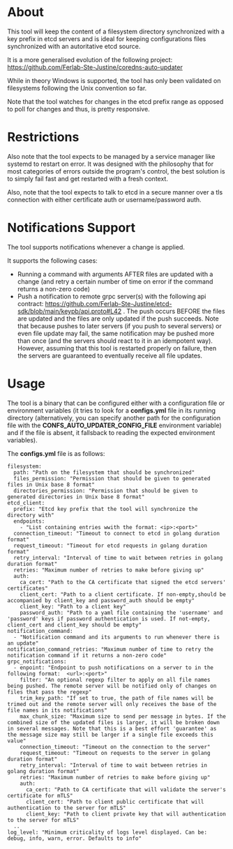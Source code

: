 # About

This tool will keep the content of a filesystem directory synchronized with a key prefix in etcd servers and is ideal for keeping configurations files synchronized with an autoritative etcd source.

It is a more generalised evolution of the following project: https://github.com/Ferlab-Ste-Justine/coredns-auto-updater

While in theory Windows is supported, the tool has only been validated on filesystems following the Unix convention so far.

Note that the tool watches for changes in the etcd prefix range as opposed to poll for changes and thus, is pretty responsive.

# Restrictions

Also note that the tool expects to be managed by a service manager like systemd to restart on error. It was designed with the philosophy that for most categories of errors outside the program's control, the best solution is to simply fail fast and get restarted with a fresh context.

Also, note that the tool expects to talk to etcd in a secure manner over a tls connection with either certificate auth or username/password auth.

# Notifications Support

The tool supports notifications whenever a change is applied.

It supports the following cases:
- Running a command with arguments AFTER files are updated with a change (and retry a certain number of time on error if the command returns a non-zero code)
- Push a notification to remote grpc server(s) with the following api contract: https://github.com/Ferlab-Ste-Justine/etcd-sdk/blob/main/keypb/api.proto#L42 . The push occurs BEFORE the files are updated and the files are only updated if the push succeeds. Note that because pushes to later servers (if you push to several servers) or even file update may fail, the same notification may be pushed more than once (and the servers should react to it in an idempotent way). However, assuming that this tool is restarted properly on failure, then the servers are guaranteed to eventually receive all file updates.

# Usage

The tool is a binary that can be configured either with a configuration file or environment variables (it tries to look for a **configs.yml** file in its running directory (alternatively, you can specify another path for the configuration file with the **CONFS_AUTO_UPDATER_CONFIG_FILE** environment variable) and if the file is absent, it fallsback to reading the expected environment variables).

The **configs.yml** file is as follows:

```
filesystem:
  path: "Path on the filesystem that should be synchronized"
  files_permission: "Permission that should be given to generated files in Unix base 8 format"
  directories_permission: "Permission that should be given to generated directories in Unix base 8 format"
etcd_client:
  prefix: "Etcd key prefix that the tool will synchronize the directory with"
  endpoints:
    - "List containing entries wwith the format: <ip>:<port>"
  connection_timeout: "Timeout to connect to etcd in golang duration format"
  request_timeout: "Timeout for etcd requests in golang duration format"
  retry_interval: "Interval of time to wait between retries in golang duration format"
  retries: "Maximum number of retries to make before giving up"
  auth:
    ca_cert: "Path to the CA certificate that signed the etcd servers' certificates"
    client_cert: "Path to a client certificate. If non-empty,should be accompanied by client_key and password_auth should be empty"
    client_key: "Path to a client key"
    password_auth: "Path to a yaml file containing the 'username' and 'password' keys if password authentication is used. If not-empty, client_cert and client_key should be empty"
notification_command:
  - "Notification command and its arguments to run whenever there is an update"
notification_command_retries: "Maximum number of time to retry the notification command if it returns a non-zero code"
grpc_notifications:
  - enpoint: "Endpoint to push notifications on a server to in the following format:  <url>:<port>"
    filter: "An optional regexp filter to apply on all file names being pushed. The remote server will be notified only of changes on files that pass the regexp"
    trim_key_path: "If set to true, the path of file names will be trimed out and the remote server will only receives the base of the file names in its notifications"
    max_chunk_size: "Maximum size to send per message in bytes. If the combined size of the updated files is larger, it will be broken down in several messages. Note that this is a best effort 'guarantee' as the message size may still be larger if a single file exceeds this value"
    connection_timeout: "Timeout on the connection to the server"
    request_timeout: "Timeout on requests to the server in golang duration format"
    retry_interval: "Interval of time to wait between retries in golang duration format"
    retries: "Maximum number of retries to make before giving up"
    auth:
      ca_cert: "Path to CA certificate that will validate the server's certificate for mTLS"
      client_cert: "Path to client public certificate that will authentication to the server for mTLS"
      client_key: "Path to client private key that will authentication to the server for mTLS"
  ..
log_level: "Minimum criticality of logs level displayed. Can be: debug, info, warn, error. Defaults to info"
```
